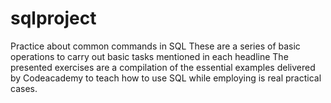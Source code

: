 # sqlproject
Practice about common commands in SQL 
These are a series of basic operations to carry out basic tasks mentioned in each headline
The presented exercises are a compilation of the essential examples delivered by Codeacademy to teach how to use SQL while employing is real practical cases.
